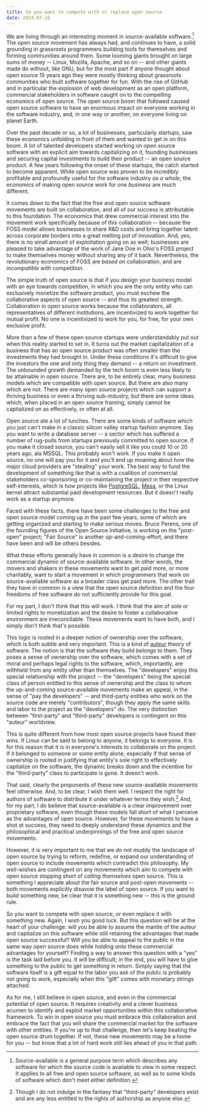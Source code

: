 ```yaml
---
title: So you want to compete with or replace open source
date: 2024-07-16
---
```


We are living through an interesting moment in source-available software.[^sa]
The open source movement has always had, and continues to have, a solid
grounding in grassroots programmers building tools for themselves and forming
communities around them. Some looming giants brought on large sums of money --
Linux, Mozilla, Apache, and so on -- and other giants made do without, like GNU,
but for the most part if anyone thought about open source 15 years ago they were
mostly thinking about grassroots communities who built software together for
fun. With the rise of GitHub and in particular the explosion of web development
as an open platform, commercial stakeholders in software caught on to the
compelling economics of open source. The open source boom that followed caused
open source software to have an enormous impact on everyone working in the
software industry, and, in one way or another, on everyone living on planet
Earth.

[^sa]: Source-available is a general purpose term which describes any software
    for which the source code is available to view in some respect. It applies
    to all free and open source software, as well as to some kinds of software
    which don't meet either definition.

Over the past decade or so, a lot of businesses, particularly startups, saw
these economics unfolding in front of them and wanted to get in on this boom. A
lot of talented developers started working on open source software with an
explicit aim towards capitalizing on it, founding businesses and securing
capital investments to build their product -- an open source product. A few
years following the onset of these startups, the catch started to become
apparent. While open source was proven to be incredibly profitable and
profoundly useful for the software industry *as a whole*, the economics of
making open source work for *one business* are much different.

It comes down to the fact that the free and open source software movements are
built on collaboration, and all of our success is attributable to this
foundation. The economics that drew commercial interest into the movement work
specifically because of this collaboration -- because the FOSS model allows
businesses to share R&D costs and bring together talent across corporate borders
into a great melting pot of innovation. And, yes, there is no small amount of
exploitation going on as well; businesses are pleased to take advantage of the
work of Jane Doe in Ohio's FOSS project to make themselves money without sharing
any of it back. Nevertheless, the revolutionary economics of FOSS are *based on*
collaboration, and are *incompatible with* competition.

The simple truth of open source is that if you design your business model with
an eye towards competition, in which you are the only entity who can exclusively
monetize the software product, you must eschew the collaborative aspects of open
source -- and thus its greatest strength. Collaboration in open source works
because the collaborators, all representatives of different institutions, are
incentivized to work together for mutual profit. No one is incentivized to work
for you, for free, for your own exclusive profit.

More than a few of these open source startups were understandably put out when
this reality started to set in. It turns out the market capitalization of a
business that has an open source product was often smaller than the investments
they had brought in. Under these conditions it's difficult to give the investors
the one and only thing they demand -- a return on investment. The unbounded
growth demanded by the tech boom is even less likely to be attainable in open
source. There are, to be entirely clear, many business models which are
compatible with open source. But there are also many which are not. There are
many open source projects which can support a thriving business or even a
thriving sub-industry, but there are some ideas which, when placed in an open
source framing, simply cannot be capitalized on as effectively, or often at all.

Open source ate a lot of lunches. There are some kinds of software which you
just can't make in a classic silicon valley startup fashion anymore. Say you
want to write a database server -- a sector which has suffered a number of
rug-pulls from startups previously committed to open source. If you make it
closed source, you can't easily sell it like you could 10 or 20 years ago, ala
MSSQL. This probably won't work. If you make it open source, no one will pay you
for it and you'll end up moaning about how the major cloud providers are
"stealing" your work. The best way to fund the development of something like
that is with a coalition of commercial stakeholders co-sponsoring or
co-maintaining the project in their respective self-interests, which is how
projects like [PostgreSQL][0], [Mesa][1], or the Linux kernel attract
substantial paid development resources. But it doesn't really work as a startup
anymore.

[0]: https://www.postgresql.org/about/contributing/
[1]: https://mesa.freedesktop.org/developers/

Faced with these facts, there have been some challenges to the free and open
source model coming up in the past few years, some of which are getting
organized and starting to make serious moves. Bruce Perens, one of the founding
figures of the Open Source Initiative, is working on the "post-open" project;
"Fair Source" is another up-and-coming-effort, and there have been and will be
others besides.

What these efforts generally have in common is a desire to change the commercial
dynamic of source-available software. In other words, the movers and shakers in
these movements want to get paid more, or more charitably, want to start a
movement in which programmers that work on source-available software as a
broader class get paid more. The other trait they have in common is a view that
the open source definition and the four freedoms of free software do not
sufficiently provide for this goal.

For my part, I don't think that this will work. I think that the aim of sole or
limited rights to monetization and the desire to foster a collaborative
environment are irreconcilable. These movements want to have both, and I simply
don't think that's possible.

This logic is rooted in a deeper notion of ownership over the software, which is
both subtle and very important. This is a kind of [auteur] theory of software.
The notion is that the software they build *belongs* to them. They poses a sense
of ownership over the software, which comes with a set of moral and perhaps
legal rights to the software, which, importantly, are withheld from any entity
other than themselves. The "developers" enjoy this special relationship with the
project -- the "developers" being the special class of person entitled to this
sense of ownership and the class to whom the up-and-coming source-available
movements make an appeal, in the sense of "pay the developers" -- and
third-party entities who work on the source code are merely "contributors",
though they apply the same skills and labor to the project as the "developers"
do. The very distinction between "first-party" and "third-party" developers is
contingent on this "auteur" worldview.

[auteur]: https://en.wikipedia.org/wiki/Auteur

This is quite different from how most open source projects have found their
wins. If Linux can be said to belong to anyone, it belongs to everyone. It is
for this reason that it is in everyone's interests to collaborate on the
project. If it belonged to someone or some entity alone, especially if that
sense of ownership is rooted in justifying that entity's sole right to
effectively capitalize on the software, the dynamic breaks down and the
incentive for the "third-party" class to participate is gone. It doesn't work.

That said, clearly the proponents of these new source-available movements feel
otherwise. And, to be clear, I wish them well. I respect the right for authors
of software to distribute it under whatever terms they wish.[^authors] And, for
my part, I do believe that source-available is a clear improvement over
proprietary software, even though these models fall short of what I perceive as
the advantages of open source. However, for these movements to have a shot at
success, they need to deeply understand these dynamics and the philosophical and
practical underpinnings of the free and open source movements.

[^authors]: Though I do not indulge in the fantasy that "third-party" developers
    exist and are any less entitled to the rights of authorship as anyone else.

However, it is very important to me that we do not muddy the landscape of open
source by trying to reform, redefine, or expand our understanding of open source
to include movements which contradict this philosophy. My well-wishes are
contingent on any movements which aim to compete with open source stopping short
of *calling themselves* open source. This is something I appreciate about the
fair source and post-open movements -- both movements explicitly disavow the
label of open source. If you want to build something new, be clear that it is
something new -- this is the ground rule.

So you want to compete with open source, or even replace it with something new.
Again, I wish you good luck. But this question will be at the heart of your
challenge: will you be able to assume the mantle of the auteur and capitalize on
this software while still retaining the advantages that made open source
successful? Will you be able to appeal to the public in the same way open source
does while holding onto these commercial advantages for yourself? Finding a way
to answer this question with a "yes" is the task laid before you. It will be
difficult; in the end, you will have to give something to the public to get
something in return. Simply saying that the software itself is a gift equal to
the labor you ask of the public is probably not going to work, especially when
this "gift" comes with monetary strings attached.

As for me, I still believe in open source, and even in the commercial potential
of open source. It requires creativity and a clever business acumen to identify
and exploit market opportunities within this collaborative framework. To win in
open source you must embrace this collaboration and embrace the fact that you
will share the commercial market for the software with other entities. If you're
up to that challenge, then let's keep beating the open source drum together. If
not, these new movements may be a home for you -- but know that a lot of hard
work still lies ahead of you in that path.
